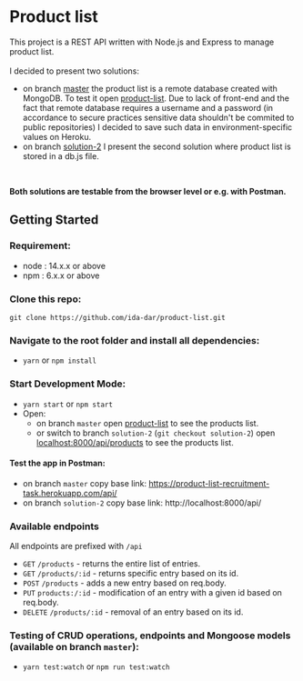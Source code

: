 # Product list 
This project is a REST API written with Node.js and Express to manage product list.
<br><br>
I decided to present two solutions:
- on branch [master](https://github.com/ida-dar/product-list/tree/master) the product list is a remote database created with MongoDB. To test it open [product-list](https://product-list-recruitment-task.herokuapp.com/api/products). Due to lack of front-end and the fact that remote database requires a username and a password (in accordance to secure practices sensitive data shouldn't be commited to public repositories) I decided to save such data in environment-specific values on Heroku.
- on branch [solution-2](https://github.com/ida-dar/product-list/tree/solution-2) I present the second solution where product list is stored in a db.js file.
<br>

**Both solutions are testable from the browser level or e.g. with Postman.**

## Getting Started

### Requirement:
- node : 14.x.x or above 
- npm : 6.x.x or above

### Clone this repo:
`git clone https://github.com/ida-dar/product-list.git`

### Navigate to the root folder and install all dependencies:

- `yarn` or `npm install`

### Start Development Mode:

- `yarn start` or `npm start`
- Open:
  - on branch `master` open [product-list](https://product-list-recruitment-task.herokuapp.com/api/products) to see the products list.
  - or switch to branch `solution-2` (`git checkout solution-2`) open [localhost:8000/api/products](http://localhost:8000/api/products) to see the products list.

#### Test the app in Postman:
  - on branch `master` copy base link: https://product-list-recruitment-task.herokuapp.com/api/
  - on branch `solution-2` copy base link: http://localhost:8000/api/

### Available endpoints
All endpoints are prefixed with `/api`

- `GET` `/products` - returns the entire list of entries.
- `GET` `/products/:id` - returns specific entry based on its id.
- `POST` `/products` - adds a new entry based on req.body.
- `PUT` `products:/:id` - modification of an entry with a given id based on req.body.
- `DELETE` `/products/:id` - removal of an entry based on its id.

### Testing of CRUD operations, endpoints and Mongoose models (available on branch `master`):

- `yarn test:watch` or `npm run test:watch`

